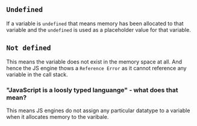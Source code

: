 ## `Undefined`

If a variable is `undefined` that means memory has been allocated to that variable and the `undefined` is used as a placeholder value for that variable.

## `Not defined`

This means the variable does not exist in the memory space at all. And hence the JS engine thows a `Reference Error` as it cannot reference any variable in the call stack.

### "JavaScript is a loosly typed languange" - what does that mean?

This means JS engines do not assign any particular datatype to a variable when it allocates memory to the varibale.
